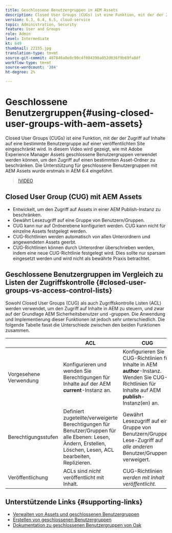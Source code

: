 ```yaml
---
title: Geschlossene Benutzergruppen in AEM Assets
description: Closed User Groups (CUGs) ist eine Funktion, mit der der Zugriff auf Inhalte auf eine bestimmte Benutzergruppe auf einer veröffentlichten Site eingeschränkt wird. In diesem Video wird gezeigt, wie mit Adobe Experience Manager Assets geschlossene Benutzergruppen verwendet werden können, um den Zugriff auf einen bestimmten Asset-Ordner zu beschränken.
version: 6.3, 6.4, 6.5, cloud-service
topic: Administration, Security
feature: User and Groups
role: Admin
level: Intermediate
kt: 649
thumbnail: 22155.jpg
translation-type: tm+mt
source-git-commit: 407840a0e0c90c4f004390a052d036f9b69fa8df
workflow-type: tm+mt
source-wordcount: '384'
ht-degree: 2%

---
```



# Geschlossene Benutzergruppen{#using-closed-user-groups-with-aem-assets}

Closed User Groups (CUGs) ist eine Funktion, mit der der Zugriff auf Inhalte auf eine bestimmte Benutzergruppe auf einer veröffentlichten Site eingeschränkt wird. In diesem Video wird gezeigt, wie mit Adobe Experience Manager Assets geschlossene Benutzergruppen verwendet werden können, um den Zugriff auf einen bestimmten Asset-Ordner zu beschränken. Die Unterstützung für geschlossene Benutzergruppen mit AEM Assets wurde erstmals in AEM 6.4 eingeführt.

>[!VIDEO](https://video.tv.adobe.com/v/22155?quality=12&learn=on)

## Closed User Group (CUG) mit AEM Assets

* Entwickelt, um den Zugriff auf Assets in einer AEM Publish-Instanz zu beschränken.
* Gewährt Lesezugriff auf eine Gruppe von Benutzern/Gruppen.
* CUG kann nur auf Ordnerebene konfiguriert werden. CUG kann nicht für einzelne Assets festgelegt werden.
* CUG-Richtlinien werden automatisch von allen Unterordnern und angewendeten Assets geerbt.
* CUG-Richtlinien können durch Unterordner überschrieben werden, indem eine neue CUG-Richtlinie festgelegt wird. Dies sollte nur sparsam eingesetzt werden und wird nicht als bewährte Praxis betrachtet.

## Geschlossene Benutzergruppen im Vergleich zu Listen der Zugriffskontrolle {#closed-user-groups-vs-access-control-lists}

Sowohl Closed User Groups (CUG) als auch Zugriffskontrolle Listen (ACL) werden verwendet, um den Zugriff auf Inhalte in AEM zu steuern, und zwar auf der Grundlage AEM Sicherheitsbenutzer und -gruppen. Die Anwendung und Implementierung dieser Funktionen ist jedoch sehr unterschiedlich. Die folgende Tabelle fasst die Unterschiede zwischen den beiden Funktionen zusammen.

|  | ACL | CUG |
| ----------------- | -------------------------------------------------------------------------------------------------------------------------------- | ----------------------------------------------------------------------------------------------------------------------------- |
| Vorgesehene Verwendung | Konfigurieren und wenden Sie Berechtigungen für Inhalte auf der AEM **current**-Instanz an. | Konfigurieren Sie CUG-Richtlinien für Inhalte in AEM **author**-Instanz. Wenden Sie CUG-Richtlinien für Inhalte auf AEM **publish**-Instanz(en) an. |
| Berechtigungsstufen | Definiert zugeteilte/verweigerte Berechtigungen für Benutzer/Gruppen für alle Ebenen: Lesen, Ändern, Erstellen, Löschen, Lesen, ACL bearbeiten, Replizieren. | Gewährt Lesezugriff auf eine Gruppe von Benutzern/Gruppen. Lese-Zugriff auf *alle anderen* Benutzer/Gruppen verweigert. |
| Veröffentlichung | ACLs sind *nicht* veröffentlicht mit Inhalt. | CUG-Richtlinien *werden mit Inhalt veröffentlicht.* |

## Unterstützende Links {#supporting-links}

* [Verwalten von Assets und geschlossenen Benutzergruppen](https://experienceleague.adobe.com/docs/experience-manager-65/assets/managing/manage-assets.html?lang=en#closed-user-group)
* [Erstellen von geschlossenen Benutzergruppen](https://experienceleague.adobe.com/docs/experience-manager-65/administering/security/cug.html)
* [Dokumentation zu geschlossenen Benutzergruppen von Oak](https://jackrabbit.apache.org/oak/docs/security/authorization/cug.html)

